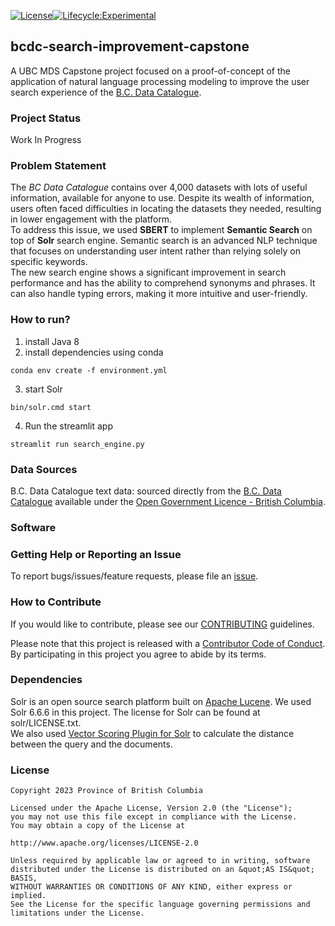 <!-- badges: start -->

[![License](https://img.shields.io/badge/License-Apache%202.0-blue.svg)](https://opensource.org/license/apache-2-0/)[![Lifecycle:Experimental](https://img.shields.io/badge/Lifecycle-Experimental-339999)](https://github.com/bcgov/repomountie/blob/master/doc/lifecycle-badges.md)

<!-- badges: end -->

## bcdc-search-improvement-capstone

A UBC MDS Capstone project focused on a proof-of-concept of the application of natural language processing modeling to improve the user search experience of the [B.C. Data Catalogue](https://catalogue.data.gov.bc.ca/datasets).

### Project Status
Work In Progress

### Problem Statement
The *BC Data Catalogue* contains over 4,000 datasets with lots of useful information, available for anyone to use. Despite its wealth of information, users often faced difficulties in locating the datasets they needed, resulting in lower engagement with the platform. \
To address this issue, we used **SBERT** to implement **Semantic Search** on top of **Solr** search engine. Semantic search is an advanced NLP technique that focuses on understanding user intent rather than relying solely on specific keywords. \
The new search engine shows a significant improvement in search performance and has the ability to comprehend synonyms and phrases. It can also handle typing errors, making it more intuitive and user-friendly. 

### How to run?
1. install Java 8
2. install dependencies using conda
```
conda env create -f environment.yml
```
3. start Solr
```
bin/solr.cmd start
```
4. Run the streamlit app
```
streamlit run search_engine.py
```

### Data Sources
B.C. Data Catalogue text data: sourced directly from the [B.C. Data Catalogue](https://catalogue.data.gov.bc.ca/dataset/bc-data-catalogue-content) available under the [Open Government Licence - British Columbia](https://www2.gov.bc.ca/gov/content/data/open-data/open-government-licence-bc).

### Software

### Getting Help or Reporting an Issue

To report bugs/issues/feature requests, please file an [issue](https://github.com/bcgov/bcdc-search-improvement-capstone/issues/).

### How to Contribute

If you would like to contribute, please see our [CONTRIBUTING](CONTRIBUTING.md) guidelines.

Please note that this project is released with a [Contributor Code of Conduct](CODE_OF_CONDUCT.md). By participating in this project you agree to abide by its terms.

### Dependencies
Solr is an open source search platform built on [Apache Lucene](https://lucene.apache.org/). We used Solr 6.6.6 in this project. The license for Solr can be found at solr/LICENSE.txt.\
We also used [Vector Scoring Plugin for Solr](https://github.com/saaay71/solr-vector-scoring) to calculate the distance between the query and the documents.

### License

```
Copyright 2023 Province of British Columbia

Licensed under the Apache License, Version 2.0 (the "License");
you may not use this file except in compliance with the License.
You may obtain a copy of the License at

http://www.apache.org/licenses/LICENSE-2.0

Unless required by applicable law or agreed to in writing, software distributed under the License is distributed on an &quot;AS IS&quot; BASIS,
WITHOUT WARRANTIES OR CONDITIONS OF ANY KIND, either express or implied.
See the License for the specific language governing permissions and limitations under the License.
```
